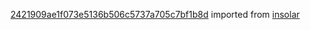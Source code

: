 [2421909ae1f073e5136b506c5737a705c7bf1b8d](https://github.com/insolar/insolar/commit/2421909ae1f073e5136b506c5737a705c7bf1b8d) imported from [insolar](https://github.com/insolar/insolar)
